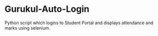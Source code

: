 # Gurukul-Auto-Login
Python script which logins to Student Portal and displays attendance and marks using selenium.
